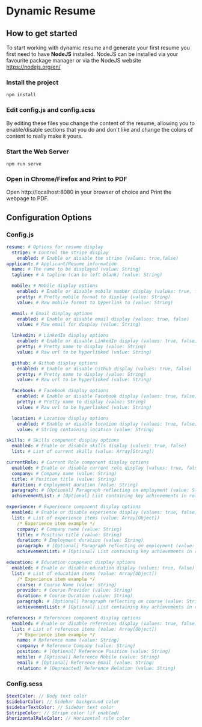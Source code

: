 # Dynamic Resume


## How to get started

To start working with dynamic resume and generate your first resume you first need to have **NodeJS** installed.
NodeJS can be installed via your favourite package manager or via the NodeJS website https://nodejs.org/en/

### Install the project
```
npm install
```

### Edit config.js and config.scss

By editing these files you change the content of the resume, allowing you to enable/disable sections that you do and don't like
and change the colors of content to really make it yours.

### Start the Web Server
```
npm run serve
```

### Open in Chrome/Firefox and Print to PDF

Open http://localhost:8080 in your browser of choice and Print the webpage to PDF.

## Configuration Options

### Config.js
```yaml
resume: # Options for resume display
  stripe: # Control the stripe display
    enabled: # Enable or disable the stripe (values: true,false)
applicant: # Applicant/Resume information
  name: # The name to be displayed (value: String)
  tagline: # A tagline (can be left blank) (value: String)

  mobile: # Mobile display options
    enabled: # Enable or disable mobile number display (values: true, false)
    pretty: # Pretty mobile format to display (value: String)
    value: # Raw mobile format to hyperlink to (value: String)

  email: # Email display options
    enabled: # Enable or disable email display (values: true, false)
    value: # Raw email for display (value: String)

  linkedin: # LinkedIn display options
    enabled: # Enable or disable LinkedIn display (values: true, false)
    pretty: # Pretty name to display (value: String)
    value: # Raw url to be hyperlinked (value: String)

  github: # Github display options
    enabled: # Enable or disable Github display (values: true, false)
    pretty: # Pretty name to display (value: String)
    value: # Raw url to be hyperlinked (value: String)

  facebook: # Facebook display options
    enabled: # Enable or disable Facebook display (values: true, false)
    pretty: # Pretty name to display (value: String)
    value: # Raw url to be hyperlinked (value: String)

  location: # Location display options
    enabled: # Enable or disable location display (values: true, false)
    value: # String containing location (value: String)

skills: # Skills component display options
  enabled: # Enable or disable skills display (values: true, false)
  list: # List of current skills (value: Array[String])

currentRole: # Current Role component display options
  enabled: # Enable or disable current role display (values: true, false)
  company: # Company name (value: String)
  title: # Position title (value: String)
  duration: # Employment duration (value: String)
  paragraph: # [Optional] Paragraph reflecting on employment (value: String)
  achievementList: # [Optional] List containing key achievements in role (value: Array[String])

experience: # Experience component display options
  enabled: # Enable or disable experience display (values: true, false)
  list: # List of experience items (value: Array[Object])
    /* Experience item example */
    company: # Company name (value: String)
    title: # Position title (value: String)
    duration: # Employment duration (value: String)
    paragraph: # [Optional] Paragraph reflecting on employment (value: String)
    achievementList: # [Optional] List containing key achievements in role (value: Array[String])

education: # Education component display options
  enabled: # Enable or disable education display (values: true, false)
  list: # List of education items (value: Array[Object])
    /* Experience item example */
    course: # Course Name (value: String)
    provider: # Course Provider (value: String)
    duration: # Course Duration (value: String)
    paragraph: # [Optional] Paragraph reflecting on course (value: String)
    achievementList: # [Optional] List containing key achievements in course (value: Array[String])

references: # References component display options
  enabled: # Enable or disable references display (values: true, false)
  list: # List of reference items (value: Array[Object])
    /* Experience item example */
    name: # Reference name (value: String)
    company: # Reference Company (value: String)
    position: # [Optional] Reference Position (value: String)
    mobile: # [Optional] Reference Mobile (value: String)
    email: # [Optional] Reference Email (value: String)
    relation: # [Depreacted] Reference Relation (value: String)
```

### Config.scss
```scss
$textColor: // Body text color
$sidebarColor: // Sidebar background color
$sidebarTextColor: // Sidebar text color
$stripeColor: // Stripe color (if enabled)
$horizontalRuleColor: // Horizontal rule color
```
